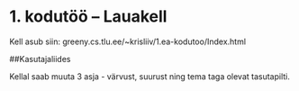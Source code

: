 # 1. kodutöö – Lauakell

Kell asub siin: greeny.cs.tlu.ee/~krisliiv/1.ea-kodutoo/Index.html

##Kasutajaliides
 
Kellal saab muuta 3 asja - värvust, suurust ning tema taga olevat tasutapilti.
